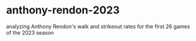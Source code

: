 # anthony-rendon-2023
analyzing Anthony Rendon's walk and strikeout rates for the first 26 games of the 2023 season
